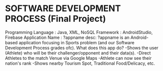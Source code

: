 # SOFTWARE DEVELOPMENT PROCESS (Final Project)
Programming Language : Java, XML, NoSQL
Framework : AndroidStudio, Firebase
Application Name : ?appname
desc: ?appname is an Android-based application focusing in Sports problem (and our  Software Development Process grades ofc). 
What does this app do? 
-Shows the user (Athlete) who will be their challenger/opponent and their data(s).
-Direct Athletes to the match Venue via Google Maps
-Athlete can now see their nation's rank
-Shows nearby Tourism Spot, Traditional Food/Delicacy, etc.

